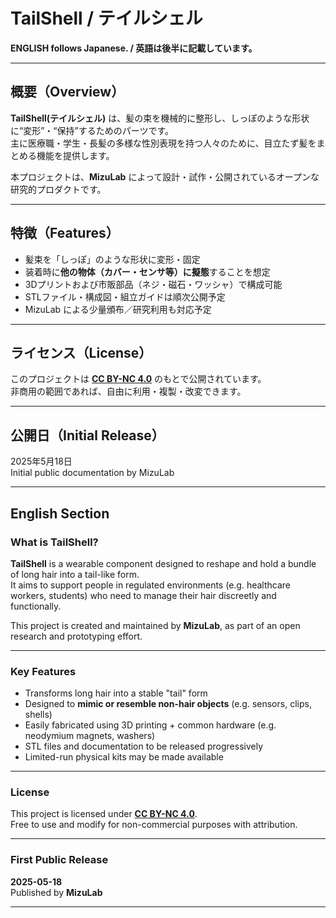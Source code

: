 # TailShell / テイルシェル

**ENGLISH follows Japanese. / 英語は後半に記載しています。**

---

## 概要（Overview）

**TailShell(テイルシェル)** は、髪の束を機械的に整形し、しっぽのような形状に“変形”・“保持”するためのパーツです。  
主に医療職・学生・長髪の多様な性別表現を持つ人々のために、目立たず髪をまとめる機能を提供します。

本プロジェクトは、**MizuLab** によって設計・試作・公開されているオープンな研究的プロダクトです。

---

## 特徴（Features）

- 髪束を「しっぽ」のような形状に変形・固定
- 装着時に**他の物体（カバー・センサ等）に擬態**することを想定
- 3Dプリントおよび市販部品（ネジ・磁石・ワッシャ）で構成可能
- STLファイル・構成図・組立ガイドは順次公開予定
- MizuLab による少量頒布／研究利用も対応予定

---

## ライセンス（License）

このプロジェクトは **[CC BY-NC 4.0](https://creativecommons.org/licenses/by-nc/4.0/deed.ja)** のもとで公開されています。  
非商用の範囲であれば、自由に利用・複製・改変できます。

---

## 公開日（Initial Release）

2025年5月18日  
Initial public documentation by MizuLab

---

## English Section

### What is TailShell?

**TailShell** is a wearable component designed to reshape and hold a bundle of long hair into a tail-like form.  
It aims to support people in regulated environments (e.g. healthcare workers, students) who need to manage their hair discreetly and functionally.

This project is created and maintained by **MizuLab**, as part of an open research and prototyping effort.

---

### Key Features

- Transforms long hair into a stable "tail" form
- Designed to **mimic or resemble non-hair objects** (e.g. sensors, clips, shells)
- Easily fabricated using 3D printing + common hardware (e.g. neodymium magnets, washers)
- STL files and documentation to be released progressively
- Limited-run physical kits may be made available

---

### License

This project is licensed under **[CC BY-NC 4.0](https://creativecommons.org/licenses/by-nc/4.0/)**.  
Free to use and modify for non-commercial purposes with attribution.

---

### First Public Release

**2025-05-18**  
Published by **MizuLab**

---
